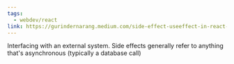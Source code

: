 ```yaml
---
tags:
  - webdev/react
link: https://gurindernarang.medium.com/side-effect-useeffect-in-react-2dc6cdf0b9c5#:~:text=In%20React%2C%20%E2%80%9Cside%20effects%E2%80%9D,interactions%20with%20the%20outside%20world.
---
```

Interfacing with an external system. Side effects generally refer to anything that's asynchronous (typically a database call)